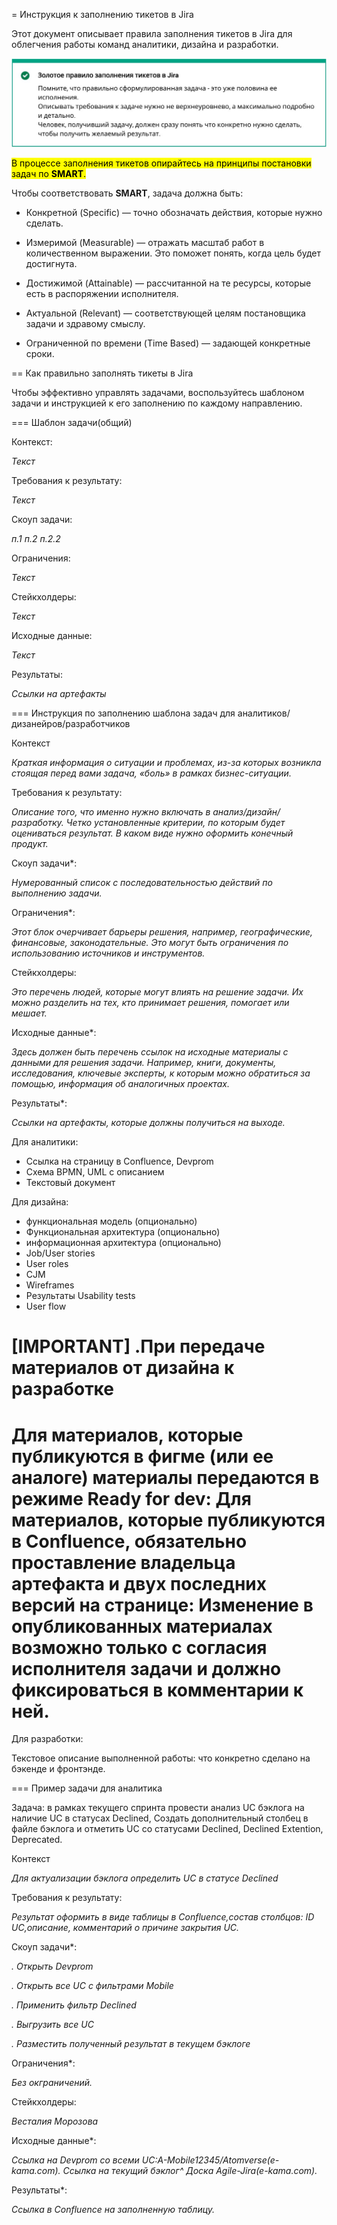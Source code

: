 
= Инструкция к заполнению тикетов в Jira

Этот документ описывает правила заполнения тикетов в Jira для облегчения работы команд 
аналитики, дизайна и разработки.

![alt text](Screenshot_2.jpg)

 <mark> В процессе заполнения тикетов опирайтесь на принципы постановки задач по **SMART**. <mark>

 Чтобы соответствовать **SMART**, задача должна быть:

 * Конкретной (Specific) — точно обозначать действия, которые нужно сделать.

 * Измеримой (Measurable) — отражать масштаб работ в количественном выражении. Это поможет понять, когда цель будет достигнута.

 * Достижимой (Attainable) — рассчитанной на те ресурсы, которые есть в распоряжении исполнителя.

 * Актуальной (Relevant) — соответствующей целям постановщика задачи и здравому смыслу.

 * Ограниченной по времени (Time Based) — задающей конкретные сроки.
 
 ==  Как правильно заполнять тикеты в Jira

 Чтобы эффективно управлять задачами, воспользуйтесь шаблоном задачи и инструкцией к его заполнению по каждому направлению.

 === Шаблон задачи(общий)

 Контекст:

 *Текст*

 Требования к результату:

 *Текст*

 Скоуп задачи:

 *п.1
 п.2
 п.2.2*

 Ограничения:

 *Текст*

 Стейкхолдеры:

 *Текст*

 Исходные данные:

 *Текст*

 Результаты:

 *Ссылки на артефакты*
 
 === Инструкция по заполнению шаблона задач для аналитиков/дизанейров/разработчиков

 Контекст

 *Краткая информация о ситуации и проблемах, из-за которых возникла стоящая перед вами задача, «боль» в рамках бизнес-ситуации.*  

 Требования к результату:

 *Описание того, что именно нужно включать в анализ/дизайн/разработку.*
 *Четко установленные критерии, по которым будет оцениваться результат.* 
 *В каком виде нужно оформить конечный продукт.*

 Скоуп задачи*:

 *Нумерованный список с последовательностью действий по выполнению задачи.*

 Ограничения*:

 *Этот блок очерчивает барьеры решения, например, географические, финансовые, законодательные. Это могут быть ограничения по использованию источников и инструментов.*

 Стейкхолдеры:

 *Это перечень людей, которые могут влиять на решение задачи. Их можно разделить на тех, кто принимает решения, помогает или мешает.*

 Исходные данные*:

 *Здесь должен быть перечень ссылок на исходные материалы с данными для решения задачи.* 
 *Например, книги, документы, исследования, ключевые эксперты, к которым можно обратиться за помощью, информация об аналогичных проектах.*

 Результаты*:

 *Ссылки на артефакты, которые должны получиться на выходе.*

 Для аналитики:

 * Ссылка на страницу в Confluence, Devprom
 * Схема BPMN, UML с описанием
 * Текстовый документ

 Для дизайна:

 * функциональная модель (опционально)
 * Функциональная архитектура (опционально)
 * информационная архитектура (опционально)
 * Job/User stories
 * User roles
 * CJM
 * Wireframes
 * Результаты Usability tests
 * User flow

[IMPORTANT] 
.При передаче материалов от дизайна к разработке
==== 
Для материалов, которые публикуются в фигме (или ее аналоге) материалы передаются 
в режиме Ready for dev:
Для материалов, которые публикуются в Confluence, обязательно проставление владельца 
артефакта и двух последних версий на странице:
Изменение в опубликованных материалах возможно только с согласия исполнителя задачи 
и должно фиксироваться в комментарии к ней.
====

Для разработки:

Текстовое описание выполненной работы: что конкретно сделано на бэкенде и фронтэнде.  

=== Пример задачи для аналитика

Задача: в рамках текущего спринта провести анализ UC бэклога на наличие UC в статусах
Declined, Создать дополнительный столбец в файле бэклога и отметить UC со статусами Declined, 
Declined Extention, Deprecated.
 
Контекст

*Для актуализации бэклога определить UC в статусе Declined*

 Требования к результату:

 *Результат оформить в виде таблицы в Confluence,состав столбцов: ID UC,описание, комментарий о причине закрытия UC.*

 Скоуп задачи*:

 *. Открыть Devprom*

 *. Открыть все UC с фильтрами Mobile*

 *. Применить фильтр Declined*

 *. Выгрузить все UC*

 *. Разместить полученный результат в текущем бэклоге*

 Ограничения*:

 *Без окграничений.*

 Стейкхолдеры:

 *Весталия Морозова*

 Исходные данные*:

 *Ссылка на Devprom со всеми UC:A-Mobile12345/Atomverse(e-kama.com).* 
 *Ссылка на текущий бэклог^ Доска Agile-Jira(e-kama.com).*

 Результаты*:

 *Ссылка в Confluence на заполненную таблицу.* 

